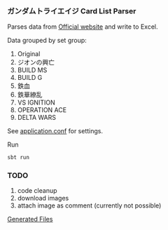 ### ガンダムトライエイジ Card List Parser

Parses data from [Official website](http://www.gundam-try.com/cardlist/index.php) and write to Excel.

Data grouped by set group:
1. Original
2. ジオンの興亡
3. BUILD MS
4. BUILD G
5. 鉄血
6. 鉄華繚乱
7. VS IGNITION
8. OPERATION ACE
9. DELTA WARS

See [application.conf](src/main/resources/application.conf) for settings.

Run
```bash
sbt run
```


### TODO
1. code cleanup
2. download images
3. attach image as comment (currently not possible)

[Generated Files](https://1drv.ms/f/s!AqUT26kFh1b_hG8K4G7Eu8xuyOkA)